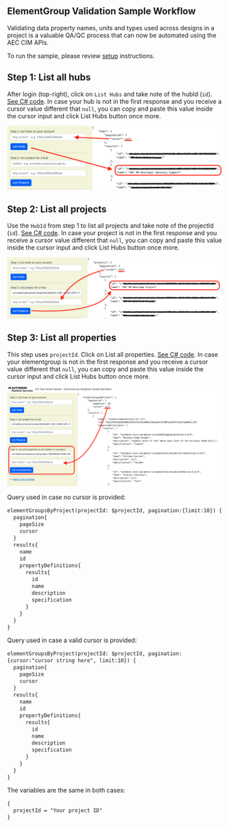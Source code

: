## ElementGroup Validation Sample Workflow

Validating data property names, units and types used across designs in a project is a valuable QA/QC process that can now be automated using the AEC CIM APIs.

To run the sample, please review [setup](./README.md#SETUP) instructions.

## Step 1: List all hubs

After login (top-right), click on `List Hubs` and take note of the hubId (`id`). [See C# code](/Controllers/HubsProjects.cs).
In case your hub is not in the first response and you receive a cursor value different that `null`, you can copy and paste this value inside the cursor input and click List Hubs button once more.

![Step 1](./images/hubs.png)

## Step 2: List all projects

Use the `HubId` from step 1 to list all projects and take note of the projectId (`id`). [See C# code](/Controllers/HubsProjects.cs).
In case your project is not in the first response and you receive a cursor value different that `null`, you can copy and paste this value inside the cursor input and click List Hubs button once more.

![Step 2](./images/projects.png)

## Step 3: List all properties

This step uses `projectId`. Click on List all properties. [See C# code](/Controllers/DesignValidation.cs).
In case your elementgroup is not in the first response and you receive a cursor value different that `null`, you can copy and paste this value inside the cursor input and click List Hubs button once more.

![Step 3](./images/allproperties.png)

Query used in case no cursor is provided:

```
elementGroupsByProject(projectId: $projectId, pagination:{limit:10}) {
  pagination{
    pageSize
    cursor
  }
  results{
    name
    id
    propertyDefinitions{
      results{
        id
        name
        description
        specification
      }
    }
  }
}
```

Query used in case a valid cursor is provided:

```
elementGroupsByProject(projectId: $projectId, pagination:{cursor:"cursor string here", limit:10}) {
  pagination{
    pageSize
    cursor
  }
  results{
    name
    id
    propertyDefinitions{
      results{
        id
        name
        description
        specification
      }
    }
  }
}
```

The variables are the same in both cases:

```
{
  projectId = "Your project ID"
}
```
